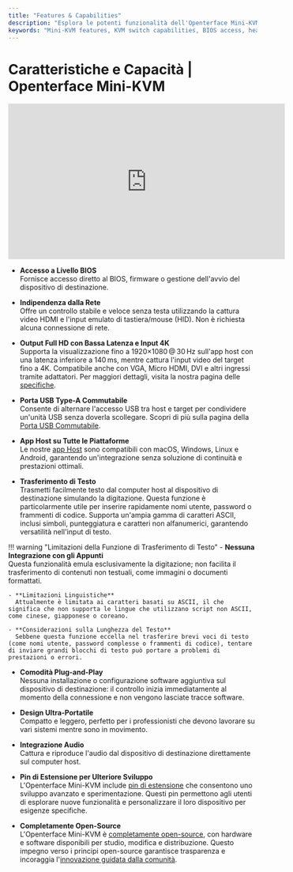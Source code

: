 ```yaml
---
title: "Features & Capabilities"
description: "Esplora le potenti funzionalità dell'Openterface Mini-KVM: accesso a livello BIOS, supporto video 4K, compatibilità multipiattaforma e condivisione USB. Una panoramica completa delle capacità per il controllo di computer senza testa senza necessità di rete."
keywords: "Mini-KVM features, KVM switch capabilities, BIOS access, headless control, 4K KVM, USB sharing, cross-platform KVM, text transfer, plug and play KVM, open source KVM"
---
```


# **Caratteristiche e Capacità** | Openterface Mini-KVM

<iframe 
  width="560" 
  height="315" 
  src="https://www.youtube.com/embed/r3HNUflWGOY?si=84Ek6F9ocHmmGTqW" 
  title="YouTube video player" 
  frameborder="0" 
  allow="accelerometer; autoplay; clipboard-write; encrypted-media; gyroscope; picture-in-picture; web-share" 
  referrerpolicy="strict-origin-when-cross-origin" 
  allowfullscreen>
</iframe>

- **Accesso a Livello BIOS**  
  Fornisce accesso diretto al BIOS, firmware o gestione dell'avvio del dispositivo di destinazione.

- **Indipendenza dalla Rete**  
  Offre un controllo stabile e veloce senza testa utilizzando la cattura video HDMI e l'input emulato di tastiera/mouse (HID). Non è richiesta alcuna connessione di rete.

- **Output Full HD con Bassa Latenza e Input 4K**  
  Supporta la visualizzazione fino a 1920×1080 @ 30 Hz sull'app host con una latenza inferiore a 140 ms, mentre cattura l'input video del target fino a 4K. Compatibile anche con VGA, Micro HDMI, DVI e altri ingressi tramite adattatori. Per maggiori dettagli, visita la nostra pagina delle [specifiche](specifications).

- **Porta USB Type-A Commutabile**  
  Consente di alternare l'accesso USB tra host e target per condividere un'unità USB senza doverla scollegare. Scopri di più sulla pagina della [Porta USB Commutabile](../usb-switch).

- **App Host su Tutte le Piattaforme**  
  Le nostre [app Host](/app) sono compatibili con macOS, Windows, Linux e Android, garantendo un'integrazione senza soluzione di continuità e prestazioni ottimali.

- **Trasferimento di Testo**  
  Trasmetti facilmente testo dal computer host al dispositivo di destinazione simulando la digitazione. Questa funzione è particolarmente utile per inserire rapidamente nomi utente, password o frammenti di codice. Supporta un'ampia gamma di caratteri ASCII, inclusi simboli, punteggiatura e caratteri non alfanumerici, garantendo versatilità nell'input di testo.

!!! warning "Limitazioni della Funzione di Trasferimento di Testo"
    - **Nessuna Integrazione con gli Appunti**  
      Questa funzionalità emula esclusivamente la digitazione; non facilita il trasferimento di contenuti non testuali, come immagini o documenti formattati.

    - **Limitazioni Linguistiche**  
      Attualmente è limitata ai caratteri basati su ASCII, il che significa che non supporta le lingue che utilizzano script non ASCII, come cinese, giapponese o coreano.

    - **Considerazioni sulla Lunghezza del Testo**  
      Sebbene questa funzione eccella nel trasferire brevi voci di testo (come nomi utente, password complesse o frammenti di codice), tentare di inviare grandi blocchi di testo può portare a problemi di prestazioni o errori.

- **Comodità Plug-and-Play**  
  Nessuna installazione o configurazione software aggiuntiva sul dispositivo di destinazione: il controllo inizia immediatamente al momento della connessione e non vengono lasciate tracce software.

- **Design Ultra-Portatile**  
  Compatto e leggero, perfetto per i professionisti che devono lavorare su vari sistemi mentre sono in movimento.

- **Integrazione Audio**  
  Cattura e riproduce l'audio dal dispositivo di destinazione direttamente sul computer host.

- **Pin di Estensione per Ulteriore Sviluppo**  
  L'Openterface Mini-KVM include [pin di estensione](../extension-pins) che consentono uno sviluppo avanzato e sperimentazione. Questi pin permettono agli utenti di esplorare nuove funzionalità e personalizzare il loro dispositivo per esigenze specifiche.

- **Completamente Open-Source**  
  L'Openterface Mini-KVM è [completamente open-source](/compliance), con hardware e software disponibili per studio, modifica e distribuzione. Questo impegno verso i principi open-source garantisce trasparenza e incoraggia l'[innovazione guidata dalla comunità](/discord).
